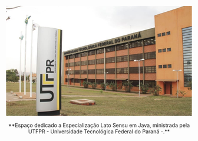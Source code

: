 <p align="center">
  <img src="./Capa.png" alt="Texto Alternativo">
</p>

<p align="center">
**Espaço dedicado a Especialização Lato Sensu em Java, ministrada pela UTFPR - Universidade Tecnológica Federal do Paraná -.**
</p>
